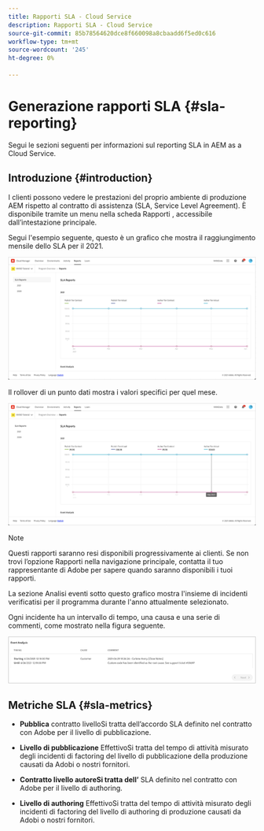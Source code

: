 ```yaml
---
title: Rapporti SLA - Cloud Service
description: Rapporti SLA - Cloud Service
source-git-commit: 85b78564620dce8f660098a8cbaadd6f5ed0c616
workflow-type: tm+mt
source-wordcount: '245'
ht-degree: 0%

---
```


# Generazione rapporti SLA {#sla-reporting}

Segui le sezioni seguenti per informazioni sul reporting SLA in AEM as a Cloud Service.

## Introduzione {#introduction}

I clienti possono vedere le prestazioni del proprio ambiente di produzione AEM rispetto al contratto di assistenza (SLA, Service Level Agreement). È disponibile tramite un menu nella scheda Rapporti , accessibile dall’intestazione principale.

Segui l&#39;esempio seguente, questo è un grafico che mostra il raggiungimento mensile dello SLA per il 2021.

![](assets/sla-reporting-1.png)


Il rollover di un punto dati mostra i valori specifici per quel mese.

![](assets/sla-reporting-b.png)

>[!NOTE]
>Questi rapporti saranno resi disponibili progressivamente ai clienti. Se non trovi l’opzione Rapporti nella navigazione principale, contatta il tuo rappresentante di Adobe per sapere quando saranno disponibili i tuoi rapporti.

La sezione Analisi eventi sotto questo grafico mostra l&#39;insieme di incidenti verificatisi per il programma durante l&#39;anno attualmente selezionato.

Ogni incidente ha un intervallo di tempo, una causa e una serie di commenti, come mostrato nella figura seguente.

![](assets/sla-reporting-c.png)


## Metriche SLA {#sla-metrics}

* **Pubblica**
contratto livelloSi tratta dell’accordo SLA definito nel contratto con Adobe per il livello di pubblicazione.

* **Livello di pubblicazione**
EffettivoSi tratta del tempo di attività misurato degli incidenti di factoring del livello di pubblicazione della produzione causati da Adobi o nostri fornitori.

* **Contratto livello autoreSi tratta dell’**
SLA definito nel contratto con Adobe per il livello di authoring.

* **Livello di authoring**
EffettivoSi tratta del tempo di attività misurato degli incidenti di factoring del livello di authoring di produzione causati da Adobi o nostri fornitori.

